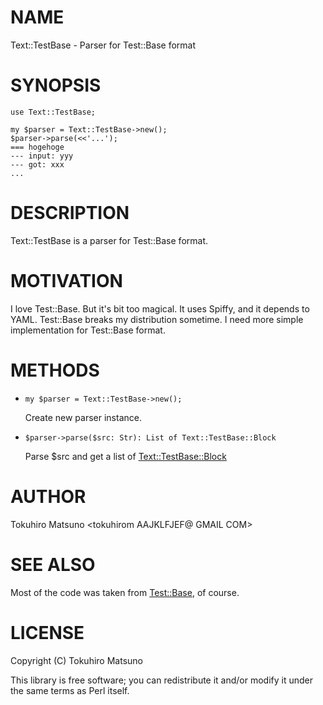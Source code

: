 # NAME

Text::TestBase - Parser for Test::Base format

# SYNOPSIS

    use Text::TestBase;

    my $parser = Text::TestBase->new();
    $parser->parse(<<'...');
    === hogehoge
    --- input: yyy
    --- got: xxx
    ...

# DESCRIPTION

Text::TestBase is a parser for Test::Base format.

# MOTIVATION

I love Test::Base. But it's bit too magical. It uses Spiffy, and it depends to YAML.
Test::Base breaks my distribution sometime. I need more simple implementation for Test::Base format.

# METHODS

- `my $parser = Text::TestBase->new();`

    Create new parser instance.

- `$parser->parse($src: Str): List of Text::TestBase::Block`

    Parse $src and get a list of [Text::TestBase::Block](https://metacpan.org/pod/Text::TestBase::Block)

# AUTHOR

Tokuhiro Matsuno &lt;tokuhirom AAJKLFJEF@ GMAIL COM>

# SEE ALSO

Most of the code was taken from [Test::Base](https://metacpan.org/pod/Test::Base), of course.

# LICENSE

Copyright (C) Tokuhiro Matsuno

This library is free software; you can redistribute it and/or modify
it under the same terms as Perl itself.
